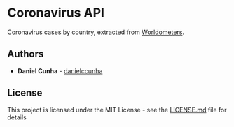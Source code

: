 # Coronavirus API

Coronavirus cases by country, extracted from [Worldometers](https://www.worldometers.info/coronavirus/).

## Authors

- **Daniel Cunha** - [danielccunha](https://github.com/danielccunha)

## License

This project is licensed under the MIT License - see the [LICENSE.md](LICENSE.md) file for details
